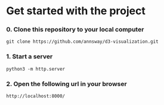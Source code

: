 # Get started with the project

### 0. Clone this repository to your local computer

`git clone https://github.com/annsway/d3-visualization.git`

### 1. Start a server

`python3 -m http.server`

### 2. Open the following url in your browser

`http://localhost:8000/`
